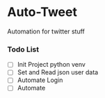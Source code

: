 # Auto-Tweet
Automation for twitter stuff

### Todo List
- [ ] Init Project python venv
- [ ] Set and Read json user data
- [ ] Automate Login
- [ ] Automate  